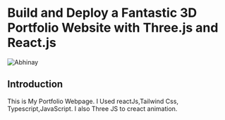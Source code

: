 # Build and Deploy a Fantastic 3D Portfolio Website with Three.js and React.js
![Abhinay](https://vanschneider.com/blog/content/images/wp-content/uploads/2018/08/nuria_portfolio.jpg)

## Introduction
This is My Portfolio Webpage. 
I Used reactJs,Tailwind Css, Typescript,JavaScript.
I also Three JS to creact animation. 
